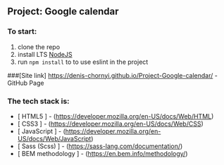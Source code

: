 ## Project: Google calendar

### To start:

1. clone the repo
2. install LTS [NodeJS](https://nodejs.org/en/)
3. run `npm install` to to use eslint in the project


###[Site link] https://denis-chornyi.github.io/Project-Google-calendar/ - GitHub Page

### The tech stack is:
- [ HTML5 ] - (https://developer.mozilla.org/en-US/docs/Web/HTML)
- [ CSS3 ] - (https://developer.mozilla.org/en-US/docs/Web/CSS)
- [ JavaScript ] - (https://developer.mozilla.org/en-US/docs/Web/JavaScript)
- [ Sass (Scss) ] - (https://sass-lang.com/documentation/)
- [ BEM methodology ] - (https://en.bem.info/methodology/)
